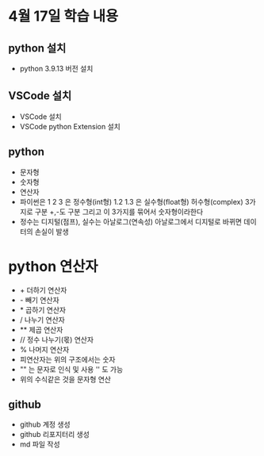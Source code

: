 # 4월 17일 학습 내용
## python 설치
- python 3.9.13 버전 설치
## VSCode 설치
- VSCode 설치
- VSCode python Extension 설치
## python
- 문자형
- 숫자형
- 연산자
- 파이썬은 1 2 3 은 정수형(int형) 1.2 1.3 은 실수형(float형) 허수형(complex) 3가지로 구분 +,-도 구분 그리고 이 3가지를 묶어서 숫자형이라한다
- 정수는 디지털(점프), 실수는 아날로그(연속성) 아날로그에서 디지털로 바뀌면 데이터의 손실이 발생
# python 연산자
- \+ 더하기 연산자
- \- 빼기 연산자
- \* 곱하기 연산자
- / 나누기 연산자
- ** 제곱 연산자
- // 정수 나누기(몫) 연산자
- % 나머지 연산자
- 피연산자는 위의 구조에서는 숫자
- "" 는 문자로 인식 및 사용 '' 도 가능
- 위의 수식같은 것을 문자형 연산

## github
- github 계정 생성
- github 리포지터리 생성
- md 파일 작성
